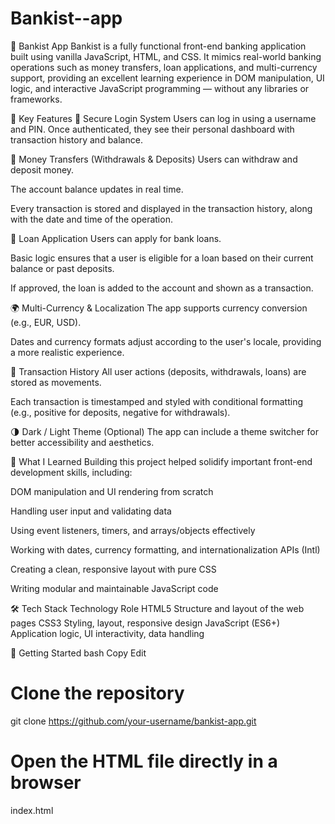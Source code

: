 # Bankist--app
🏦 Bankist App
Bankist is a fully functional front-end banking application built using vanilla JavaScript, HTML, and CSS. It mimics real-world banking operations such as money transfers, loan applications, and multi-currency support, providing an excellent learning experience in DOM manipulation, UI logic, and interactive JavaScript programming — without any libraries or frameworks.

🌟 Key Features
🔐 Secure Login System
Users can log in using a username and PIN. Once authenticated, they see their personal dashboard with transaction history and balance.

💸 Money Transfers (Withdrawals & Deposits)
Users can withdraw and deposit money.

The account balance updates in real time.

Every transaction is stored and displayed in the transaction history, along with the date and time of the operation.

🏦 Loan Application
Users can apply for bank loans.

Basic logic ensures that a user is eligible for a loan based on their current balance or past deposits.

If approved, the loan is added to the account and shown as a transaction.

🌍 Multi-Currency & Localization
The app supports currency conversion (e.g., EUR, USD).

Dates and currency formats adjust according to the user's locale, providing a more realistic experience.

📅 Transaction History
All user actions (deposits, withdrawals, loans) are stored as movements.

Each transaction is timestamped and styled with conditional formatting (e.g., positive for deposits, negative for withdrawals).

🌗 Dark / Light Theme (Optional)
The app can include a theme switcher for better accessibility and aesthetics.

🧠 What I Learned
Building this project helped solidify important front-end development skills, including:

DOM manipulation and UI rendering from scratch

Handling user input and validating data

Using event listeners, timers, and arrays/objects effectively

Working with dates, currency formatting, and internationalization APIs (Intl)

Creating a clean, responsive layout with pure CSS

Writing modular and maintainable JavaScript code

🛠️ Tech Stack
Technology	Role
HTML5	Structure and layout of the web pages
CSS3	Styling, layout, responsive design
JavaScript (ES6+)	Application logic, UI interactivity, data handling

🚀 Getting Started
bash
Copy
Edit
# Clone the repository
git clone https://github.com/your-username/bankist-app.git

# Open the HTML file directly in a browser
index.html
